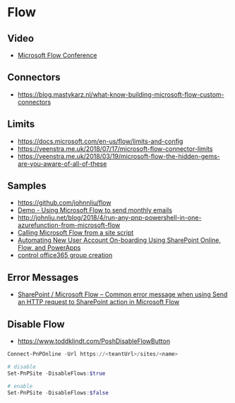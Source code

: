 # Flow

## Video

- [Microsoft Flow Conference](https://www.youtube.com/playlist?list=PLwh1E-0OEEGI7sGTXzoy98RFFqsIoUAUw)

## Connectors

- <https://blog.mastykarz.nl/what-know-building-microsoft-flow-custom-connectors>

## Limits

- <https://docs.microsoft.com/en-us/flow/limits-and-config>
- <https://veenstra.me.uk/2018/07/17/microsoft-flow-connector-limits>
- <https://veenstra.me.uk/2018/03/19/microsoft-flow-the-hidden-gems-are-you-aware-of-all-of-these>

## Samples
- <https://github.com/johnnliu/flow>
- [Demo - Using Microsoft Flow to send monthly emails](https://youtu.be/NsJJYIaRbfw?t=513)
- <http://johnliu.net/blog/2018/4/run-any-pnp-powershell-in-one-azurefunction-from-microsoft-flow>
- [Calling Microsoft Flow from a site script](https://docs.microsoft.com/en-us/sharepoint/dev/declarative-customization/site-design-trigger-flow-tutorial)
- [Automating New User Account On-boarding Using SharePoint Online, Flow, and PowerApps](https://practical365.com/sharepoint-online/automated-user-creation-flow-powerapps)
- [control office365 group creation](https://www.sharepointnutsandbolts.com/2018/04/control-office-365-group-creation.html)

## Error Messages

- [SharePoint / Microsoft Flow – Common error message when using Send an HTTP request to SharePoint action in Microsoft Flow](https://veenstra.me.uk/2018/08/30/sharepoint-microsoft-flow-common-error-message-when-using-send-an-http-request-to-sharepoint-action-in-microsoft-flow)

## Disable Flow

- <https://www.toddklindt.com/PoshDisableFlowButton>

```Powershell
Connect-PnPOnline -Url https://<teantUrl>/sites/<name>

# disable
Set-PnPSite -DisableFlows:$true

# enable
Set-PnPSite -DisableFlows:$false
```
